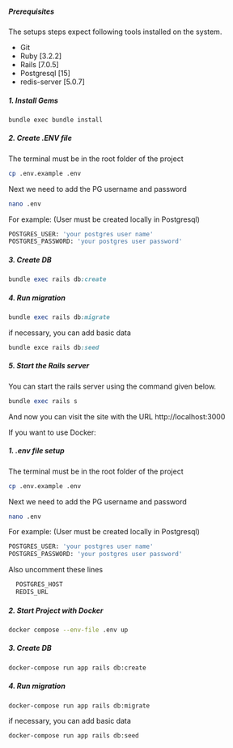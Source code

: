 ##### Prerequisites

The setups steps expect following tools installed on the system.

- Git
- Ruby [3.2.2]
- Rails [7.0.5]
- Postgresql [15]
- redis-server [5.0.7]

##### 1. Install Gems

```bash
bundle exec bundle install
```

##### 2. Create .ENV file

The terminal must be in the root folder of the project

```bash
cp .env.example .env
```

Next we need to add the PG username and password

```bash
nano .env
```

For example: (User must be created locally in Postgresql)

```bash
POSTGRES_USER: 'your postgres user name'
POSTGRES_PASSWORD: 'your postgres user password'
```

##### 3. Create DB

```ruby
bundle exec rails db:create
```

##### 4. Run migration

```ruby
bundle exec rails db:migrate
```
if necessary, you can add basic data

```ruby
bundle exce rails db:seed
```

##### 5. Start the Rails server

You can start the rails server using the command given below.

```ruby
bundle exec rails s
```

And now you can visit the site with the URL http://localhost:3000



If you want to use Docker: 

##### 1. .env file setup

The terminal must be in the root folder of the project

```bash
cp .env.example .env
```

Next we need to add the PG username and password

```bash
nano .env
```

For example: (User must be created locally in Postgresql)

```bash
POSTGRES_USER: 'your postgres user name'
POSTGRES_PASSWORD: 'your postgres user password'
```
Also uncomment these lines

```bash
  POSTGRES_HOST
  REDIS_URL
```
##### 2. Start Project with Docker

```bash
docker compose --env-file .env up
```

##### 3. Create DB

```bash
docker-compose run app rails db:create
```

##### 4. Run migration

```bash
docker-compose run app rails db:migrate
```
if necessary, you can add basic data

```bash
docker-compose run app rails db:seed
```
